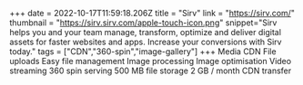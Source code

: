 +++
date = 2022-10-17T11:59:18.206Z
title = "Sirv"
link = "https://sirv.com/"
thumbnail = "https://sirv.sirv.com/apple-touch-icon.png"
snippet="Sirv helps you and your team manage, transform, optimize and deliver digital assets for faster websites and apps. Increase your conversions with Sirv today."
tags = ["CDN","360-spin","image-gallery"]
+++
Media CDN
File uploads
Easy file management
Image processing
Image optimisation
Video streaming
360 spin serving
500 MB file storage
2 GB / month CDN transfer

